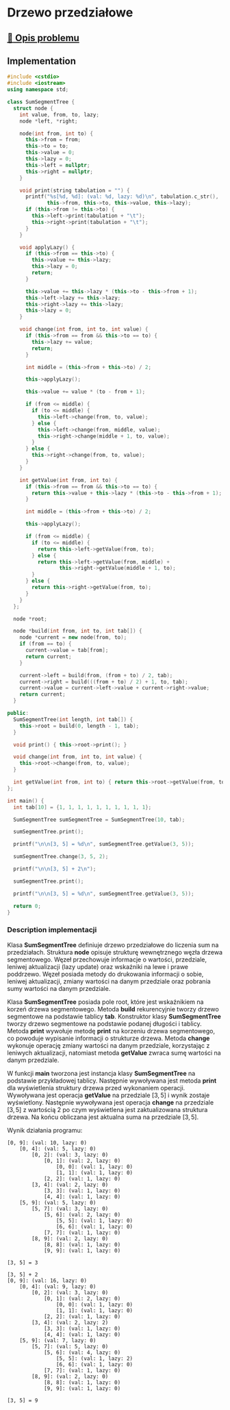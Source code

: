 # Drzewo przedziałowe

## [:link: Opis problemu](../../../../algorithms/structures/segment-trees.md)

## Implementation

```cpp linenums="1"
#include <cstdio>
#include <iostream>
using namespace std;

class SumSegmentTree {
  struct node {
    int value, from, to, lazy;
    node *left, *right;

    node(int from, int to) {
      this->from = from;
      this->to = to;
      this->value = 0;
      this->lazy = 0;
      this->left = nullptr;
      this->right = nullptr;
    }

    void print(string tabulation = "") {
      printf("%s[%d, %d]: (val: %d, lazy: %d)\n", tabulation.c_str(),
             this->from, this->to, this->value, this->lazy);
      if (this->from != this->to) {
        this->left->print(tabulation + "\t");
        this->right->print(tabulation + "\t");
      }
    }

    void applyLazy() {
      if (this->from == this->to) {
        this->value += this->lazy;
        this->lazy = 0;
        return;
      }

      this->value += this->lazy * (this->to - this->from + 1);
      this->left->lazy += this->lazy;
      this->right->lazy += this->lazy;
      this->lazy = 0;
    }

    void change(int from, int to, int value) {
      if (this->from == from && this->to == to) {
        this->lazy += value;
        return;
      }

      int middle = (this->from + this->to) / 2;

      this->applyLazy();

      this->value += value * (to - from + 1);

      if (from <= middle) {
        if (to <= middle) {
          this->left->change(from, to, value);
        } else {
          this->left->change(from, middle, value);
          this->right->change(middle + 1, to, value);
        }
      } else {
        this->right->change(from, to, value);
      }
    }

    int getValue(int from, int to) {
      if (this->from == from && this->to == to) {
        return this->value + this->lazy * (this->to - this->from + 1);
      }

      int middle = (this->from + this->to) / 2;

      this->applyLazy();

      if (from <= middle) {
        if (to <= middle) {
          return this->left->getValue(from, to);
        } else {
          return this->left->getValue(from, middle) +
                 this->right->getValue(middle + 1, to);
        }
      } else {
        return this->right->getValue(from, to);
      }
    }
  };

  node *root;

  node *build(int from, int to, int tab[]) {
    node *current = new node(from, to);
    if (from == to) {
      current->value = tab[from];
      return current;
    }

    current->left = build(from, (from + to) / 2, tab);
    current->right = build(((from + to) / 2) + 1, to, tab);
    current->value = current->left->value + current->right->value;
    return current;
  }

public:
  SumSegmentTree(int length, int tab[]) {
    this->root = build(0, length - 1, tab);
  }

  void print() { this->root->print(); }

  void change(int from, int to, int value) {
    this->root->change(from, to, value);
  }

  int getValue(int from, int to) { return this->root->getValue(from, to); }
};

int main() {
  int tab[10] = {1, 1, 1, 1, 1, 1, 1, 1, 1, 1};

  SumSegmentTree sumSegmentTree = SumSegmentTree(10, tab);

  sumSegmentTree.print();

  printf("\n\n[3, 5] = %d\n", sumSegmentTree.getValue(3, 5));

  sumSegmentTree.change(3, 5, 2);

  printf("\n\n[3, 5] + 2\n");

  sumSegmentTree.print();

  printf("\n\n[3, 5] = %d\n", sumSegmentTree.getValue(3, 5));

  return 0;
}
```

### Description implementacji

Klasa **SumSegmentTree** definiuje drzewo przedziałowe do liczenia sum na przedziałach. Struktura **node** opisuje strukturę wewnętrznego węzła drzewa segmentowego.
Węzeł przechowuje informacje o wartości, przedziale, leniwej aktualizacji (lazy update) oraz wskaźniki na lewe i prawe poddrzewo.
Węzeł posiada metody do drukowania informacji o sobie, leniwej aktualizacji, zmiany wartości na danym przedziale oraz pobrania sumy wartości na danym przedziale.

Klasa **SumSegmentTree** posiada pole root, które jest wskaźnikiem na korzeń drzewa segmentowego.
Metoda **build** rekurencyjnie tworzy drzewo segmentowe na podstawie tablicy **tab**.
Konstruktor klasy **SumSegmentTree** tworzy drzewo segmentowe na podstawie podanej długości i tablicy.
Metoda **print** wywołuje metodę **print** na korzeniu drzewa segmentowego, co powoduje wypisanie informacji o strukturze drzewa.
Metoda **change** wykonuje operację zmiany wartości na danym przedziale, korzystając z leniwych aktualizacji, natomiast metoda **getValue** zwraca sumę wartości na danym przedziale.

W funkcji **main** tworzona jest instancja klasy **SumSegmentTree** na podstawie przykładowej tablicy.
Następnie wywoływana jest metoda **print** dla wyświetlenia struktury drzewa przed wykonaniem operacji.
Wywoływana jest operacja **getValue** na przedziale $[3, 5]$ i wynik zostaje wyświetlony.
Następnie wywoływana jest operacja **change** na przedziale $[3, 5]$ z wartością $2$ po czym wyświetlena jest zaktualizowana struktura drzewa.
Na końcu obliczana jest aktualna suma na przedziale $[3, 5]$.

Wynik działania programu:

```
[0, 9]: (val: 10, lazy: 0)
    [0, 4]: (val: 5, lazy: 0)
        [0, 2]: (val: 3, lazy: 0)
            [0, 1]: (val: 2, lazy: 0)
                [0, 0]: (val: 1, lazy: 0)
                [1, 1]: (val: 1, lazy: 0)
            [2, 2]: (val: 1, lazy: 0)
        [3, 4]: (val: 2, lazy: 0)
            [3, 3]: (val: 1, lazy: 0)
            [4, 4]: (val: 1, lazy: 0)
    [5, 9]: (val: 5, lazy: 0)
        [5, 7]: (val: 3, lazy: 0)
            [5, 6]: (val: 2, lazy: 0)
                [5, 5]: (val: 1, lazy: 0)
                [6, 6]: (val: 1, lazy: 0)
            [7, 7]: (val: 1, lazy: 0)
        [8, 9]: (val: 2, lazy: 0)
            [8, 8]: (val: 1, lazy: 0)
            [9, 9]: (val: 1, lazy: 0)

[3, 5] = 3

[3, 5] + 2
[0, 9]: (val: 16, lazy: 0)
    [0, 4]: (val: 9, lazy: 0)
        [0, 2]: (val: 3, lazy: 0)
            [0, 1]: (val: 2, lazy: 0)
                [0, 0]: (val: 1, lazy: 0)
                [1, 1]: (val: 1, lazy: 0)
            [2, 2]: (val: 1, lazy: 0)
        [3, 4]: (val: 2, lazy: 2)
            [3, 3]: (val: 1, lazy: 0)
            [4, 4]: (val: 1, lazy: 0)
    [5, 9]: (val: 7, lazy: 0)
        [5, 7]: (val: 5, lazy: 0)
            [5, 6]: (val: 4, lazy: 0)
                [5, 5]: (val: 1, lazy: 2)
                [6, 6]: (val: 1, lazy: 0)
            [7, 7]: (val: 1, lazy: 0)
        [8, 9]: (val: 2, lazy: 0)
            [8, 8]: (val: 1, lazy: 0)
            [9, 9]: (val: 1, lazy: 0)

[3, 5] = 9
```